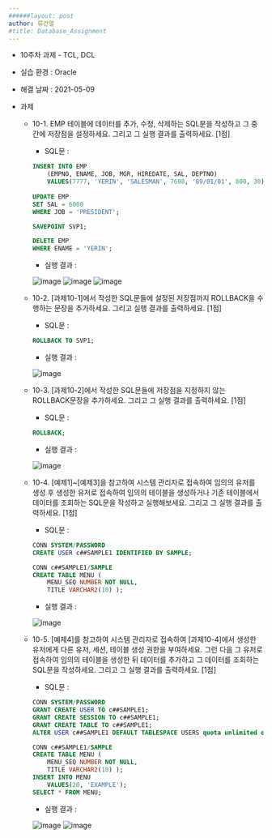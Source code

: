 ```yaml
---
######layout: post
author: 류건열
#title: Database_Assignment
---
```



- 10주차 과제 - TCL, DCL
- 실습 환경 : Oracle
- 해결 날짜 : 2021-05-09

- 과제
    - 10-1. EMP 테이블에 데이터를 추가, 수정, 삭제하는 SQL문을 작성하고 그 중간에 저장점을 설정하세요. 그리고 그 실행 결과를 출력하세요. [1점]
        
        - SQL문 :     

        ```sql
        INSERT INTO EMP
            (EMPNO, ENAME, JOB, MGR, HIREDATE, SAL, DEPTNO)
            VALUES(7777, 'YERIN', 'SALESMAN', 7698, '89/01/01', 800, 30);
            
        UPDATE EMP
        SET SAL = 6000
        WHERE JOB = 'PRESIDENT';

        SAVEPOINT SVP1;

        DELETE EMP
        WHERE ENAME = 'YERIN';
        ```

        - 실행 결과 : 

        ![image](https://user-images.githubusercontent.com/34560965/117646922-4ccc5580-b1c7-11eb-8d64-e158df39f41e.png)
        ![image](https://user-images.githubusercontent.com/34560965/117646926-4e961900-b1c7-11eb-9959-00e54788d7b0.png)
        ![image](https://user-images.githubusercontent.com/34560965/117646933-4fc74600-b1c7-11eb-9c1d-8b172eac7ce6.png)


    - 10-2. [과제10-1]에서 작성한 SQL문들에 설정된 저장점까지 ROLLBACK을 수행하는 문장을 추가하세요. 그리고 실행 결과를 출력하세요. [1점]

        - SQL문 : 

        ```sql
        ROLLBACK TO SVP1;
        ```

        - 실행 결과 : 

        ![image](https://user-images.githubusercontent.com/34560965/117647028-6cfc1480-b1c7-11eb-94ea-dd02c0402ef2.png)

    - 10-3. [과제10-2]에서 작성한 SQL문들에 저장점을 지정하지 않는 ROLLBACK문장을 추가하세요. 그리고 그 실행 결과를 출력하세요. [1점]

        - SQL문 : 

        ```sql
        ROLLBACK;
        ```

        - 실행 결과 : 

        ![image](https://user-images.githubusercontent.com/34560965/117647096-7f764e00-b1c7-11eb-9f3f-6fa1b9dfe206.png)

    - 10-4. [예제1]~[예제3]을 참고하여 시스템 관리자로 접속하여 임의의 유저를 생성 후 생성한 유저로 접속하여 임의의 테이블을 생성하거나 기존 테이블에서 데이터를 조회하는 SQL문을 작성하고 실행해보세요. 그리고 그 실행 결과를 출력하세요. [1점]

        - SQL문 : 

        ```sql
        CONN SYSTEM/PASSWORD
        CREATE USER c##SAMPLE1 IDENTIFIED BY SAMPLE;

        CONN c##SAMPLE1/SAMPLE
        CREATE TABLE MENU (
            MENU_SEQ NUMBER NOT NULL,
            TITLE VARCHAR2(10) );
        ```

        - 실행 결과 : 

        ![image](https://user-images.githubusercontent.com/34560965/117647221-aa60a200-b1c7-11eb-995d-09bdc71481bd.png)

    - 10-5. [예제4]를 참고하여 시스템 관리자로 접속하여 [과제10-4]에서 생성한 유저에게 다른 유저, 세션, 테이블 생성 권한을 부여하세요. 그런 다음 그 유저로 접속하여 임의의 테이블을 생성한 뒤 데이터를 추가하고 그 데이터를 조회하는 SQL문을 작성하세요. 그리고 그 실행 결과를 출력하세요. [1점]

        - SQL문 : 

        ```sql
        CONN SYSTEM/PASSWORD
        GRANT CREATE USER TO c##SAMPLE1;
        GRANT CREATE SESSION TO c##SAMPLE1;
        GRANT CREATE TABLE TO c##SAMPLE1;
        ALTER USER c##SAMPLE1 DEFAULT TABLESPACE USERS quota unlimited on users;

        CONN c##SAMPLE1/SAMPLE
        CREATE TABLE MENU (
            MENU_SEQ NUMBER NOT NULL,
            TITLE VARCHAR2(10) );
        INSERT INTO MENU
            VALUES(20, 'EXAMPLE');
        SELECT * FROM MENU;
        ```

        - 실행 결과 : 

        ![image](https://user-images.githubusercontent.com/34560965/117647321-c95f3400-b1c7-11eb-9f5f-38aa7fd02781.png)
        ![image](https://user-images.githubusercontent.com/34560965/117647297-c19f8f80-b1c7-11eb-9d91-1f6d3207cee8.png)

